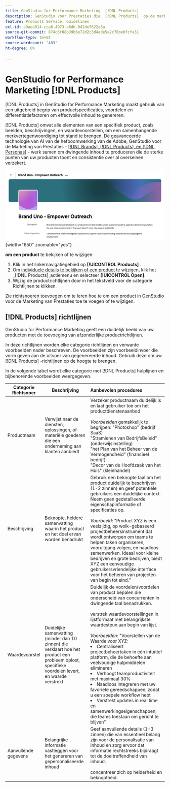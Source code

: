 ```yaml
---
title: GenStudio for Performance Marketing  [!DNL Products]
description: GenStudio voor Prestaties die  [!DNL Products]  op de markt brengen neemt alle aspecten van uw product-beelden, beschrijvingen, en waardevoorstellen-op om relevante inhoud tot stand te brengen die productsterke punten benadrukt en consistentie in productoverseinen handhaaft.
feature: Products Service, Guidelines
exl-id: a9aee814-cca6-4973-a6db-842de7622a8a
source-git-commit: 874c6f08b39b6e72d2c3d4ade5a2c78be0fcfa31
workflow-type: tm+mt
source-wordcount: '483'
ht-degree: 0%

---
```


# GenStudio for Performance Marketing [!DNL Products]

[!DNL Products] in GenStudio for Performance Marketing maakt gebruik van een uitgebreid begrip van productspecificaties, voordelen en differentiatiefactoren om effectvolle inhoud te genereren.

[!DNL Products] omvat alle elementen van een specifiek product, zoals beelden, beschrijvingen, en waardevoorstellen, om een samenhangende merkvertegenwoordiging tot stand te brengen. De geavanceerde technologie van AI van de hefboomwerking van de Adobe, GenStudio voor de Marketing van Prestaties - [[!DNL Brands],  [!DNL Products], en  [!DNL Personas]](/help/user-guide/guidelines/overview.md) - werk samen om dwingende inhoud te produceren die de sterke punten van uw producten toont en consistentie over al overseinen verzekert.

![[!DNL Products] Richtlijnen in GenStudio for Performance Marketing ](/help/assets/products-guidelines.png){width="650" zoomable="yes"}

**om een product** te bekijken of te wijzigen:

1. Klik in het linkernavigatiegebied op **[!UICONTROL Products]** .
1. Om [ individuele details te bekijken of een product ](add-guidelines.md#manage-products) te wijzigen, klik het _[!DNL Products]_actiemenu en selecteer **[!UICONTROL Open]**.
1. Wijzig de productrichtlijnen door in het tekstveld voor de categorie Richtlijnen te klikken.

Zie [ richtsnoeren ](add-guidelines.md) toevoegen om te leren hoe te om een product in GenStudio voor de Marketing van Prestaties toe te voegen of te wijzigen.

## [!DNL Products] richtlijnen

GenStudio for Performance Marketing geeft een duidelijk beeld van uw producten met de toevoeging van afzonderlijke productrichtlijnen.

In deze richtlijnen worden elke categorie richtlijnen en verwante voorbeelden nader beschreven. De voorbeelden zijn voorbeeldinvoer die vorm geven aan de uitvoer van gegenereerde inhoud. Gebruik deze om uw [!DNL Products] -richtlijnen op de hoogte te brengen.

In de volgende tabel wordt elke categorie met [!DNL Products] hulplijnen en bijbehorende voorbeelden weergegeven.

| Categorie Richtsnoer | Beschrijving | Aanbevolen procedures |
| ------------------| ----------------| :---------- |
| Productnaam | Verwijst naar de diensten, oplossingen, of materiële goederen die een onderneming aan klanten aanbiedt | Verzeker productnaam duidelijk is en laat gebruiker toe om het productdienstenaanbod <br><br>_Voorbeelden_ gemakkelijk te begrijpen: &quot;Photoshop&quot; (bedrijf SaaS) <br> &quot;Stramienen van BedrijfsBeleid&quot; (onderwijsinstelling) <br> &quot;het Plan van het Beheer van de Vermogendheid&quot; (financieel bedrijf) <br> &quot;Decor van de Hoofdzaak van het Huis&quot; (kleinhandel) |
| Beschrijving | Beknopte, heldere samenvatting waarin het product en het doel ervan worden benadrukt | Gebruik een beknopte taal om het product duidelijk te beschrijven (1-2 zinnen) en geef potentiële gebruikers een duidelijke context. Neem geen gedetailleerde eigenschapinformatie of specificaties op.<br><br>_Voorbeeld_: &quot;Product XYZ is een veelzijdig, op wolk-gebaseerd projectbeheersinstrument dat wordt ontworpen om teams te helpen taken organiseren, vooruitgang volgen, en naadloos samenwerken. Ideaal voor kleine bedrijven en grote bedrijven, biedt XYZ een eenvoudige gebruikersvriendelijke interface voor het beheren van projecten van begin tot eind.&quot; |
| Waardevoorstel | Duidelijke samenvatting (minder dan 10 zinnen) die verklaart hoe het product een probleem oplost, specifieke voordelen levert, en waarde verstrekt | Duidelijk de voordelen/voordelen van product bepalen die onderscheid van concurrenten in dwingende taal benadrukken.<br><br> verstrek waardevoorstellingen in lijstformaat met belangrijkste waardesteun aan begin van lijst.<br><br>_Voorbeelden_: &quot;Voorstellen van de Waarde voor XYZ:<br><li>Centraliseert projectbeheertaken in één intuïtief platform, die de behoefte aan veelvoudige hulpmiddelen elimineren</li><li>Verhoogt teamproductiviteit met maximaal 30%</li><li>Naadloos integreren met uw favoriete gereedschappen, zodat u een soepele workflow hebt</li><li>Verstrekt updates in real time en samenwerkingseigenschappen, die teams toestaan om gericht te blijven&quot;</li> |
| Aanvullende gegevens | Belangrijke informatie vastleggen voor het genereren van gepersonaliseerde inhoud | Geef aanvullende details (1-3 zinnen) die van essentieel belang zijn voor de personalisatie van inhoud en zorg ervoor dat informatie rechtstreeks bijdraagt tot de doeltreffendheid van inhoud.<br><br> concentreer zich op helderheid en beknoptheid. |
